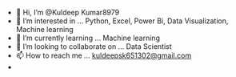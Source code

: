- 👋 Hi, I’m @Kuldeep Kumar8979
- 👀 I’m interested in ... Python, Excel, Power Bi, Data Visualization, Machine learning
- 🌱 I’m currently learning ...  Machine learning
- 💞️ I’m looking to collaborate on ... Data Scientist 
- 📫 How to reach me ... kuldeepsk651302@gmail.com
- 

<!---
KuldeepKumar8979/KuldeepKumar8979 is a ✨ special ✨ repository because its `README.md` (this file) appears on your GitHub profile.
You can click the Preview link to take a look at your changes.
--->
